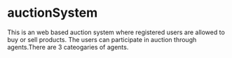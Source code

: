 # auctionSystem
This is an web based auction system where registered users are allowed to buy or sell products.
The users can participate in auction through agents.There are 3 cateogaries of agents.
